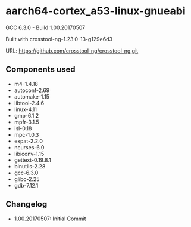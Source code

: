 # aarch64-cortex_a53-linux-gnueabi

GCC 6.3.0 - Build 1.00.20170507


Built with crosstool-ng-1.23.0-13-g129e6d3

URL: https://github.com/crosstool-ng/crosstool-ng.git

## Components used

- m4-1.4.18
- autoconf-2.69
- automake-1.15
- libtool-2.4.6
- linux-4.11
- gmp-6.1.2
- mpfr-3.1.5
- isl-0.18
- mpc-1.0.3
- expat-2.2.0
- ncurses-6.0
- libiconv-1.15
- gettext-0.19.8.1
- binutils-2.28
- gcc-6.3.0
- glibc-2.25
- gdb-7.12.1

## Changelog

- 1.00.20170507: Initial Commit

